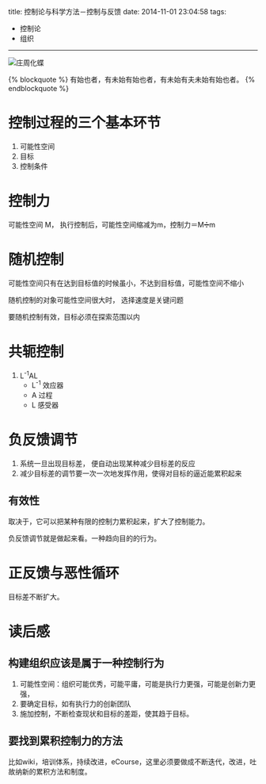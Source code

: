 title: 控制论与科学方法－控制与反馈
date: 2014-11-01 23:04:58
tags:
- 控制论
- 组织
---
![庄周化蝶](http://xintent-blog.qiniudn.com/xintent-blogs-photos01200000012881115931737314258_s.jpg)

{% blockquote %}
有始也者，有未始有始也者，有未始有夫未始有始也者。
{% endblockquote %}

# 控制过程的三个基本环节

1. 可能性空间
2. 目标
3. 控制条件
<!--more-->

# 控制力

可能性空间 M， 执行控制后，可能性空间缩减为m，控制力＝M➗m

# 随机控制

可能性空间只有在达到目标值的时候虽小，不达到目标值，可能性空间不缩小

随机控制的对象可能性空间很大时， 选择速度是关键问题

要随机控制有效，目标必须在探索范围以内

# 共轭控制

1. L<sup>-1</sup>AL
	- L<sup>-1</sup> 效应器
	- A 过程
	- L 感受器

# 负反馈调节

1. 系统一旦出现目标差， 便自动出现某种减少目标差的反应
2. 减少目标差的调节要一次一次地发挥作用，使得对目标的逼近能累积起来

## 有效性

取决于，它可以把某种有限的控制力累积起来，扩大了控制能力。

负反馈调节就是做起来看。一种趋向目的的行为。

# 正反馈与恶性循环

目标差不断扩大。

# 读后感

## 构建组织应该是属于一种控制行为

1. 可能性空间：组织可能优秀，可能平庸，可能是执行力更强，可能是创新力更强，
2. 要确定目标，如有执行力的创新团队
3. 施加控制，不断检查现状和目标的差距，使其趋于目标。

## 要找到累积控制力的方法

比如wiki，培训体系，持续改进，eCourse，这里必须要做成不断迭代，改进，吐故纳新的累积方法和制度。
